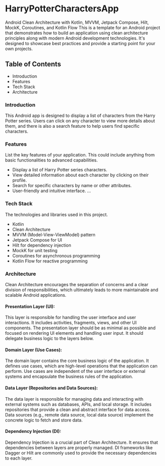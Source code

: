 # HarryPotterCharactersApp

Android Clean Architecture with Kotlin, MVVM, Jetpack Compose, Hilt, MockK, Coroutines, and Kotlin Flow
This is a template for an Android project that demonstrates how to build an application using clean architecture principles along with modern Android development technologies. It's designed to showcase best practices and provide a starting point for your own projects.

## Table of Contents
* Introduction
* Features
* Tech Stack
* Architecture

### Introduction
This Android app is designed to display a list of characters from the Harry Potter series. Users can click on any character to view more details about them, and there is also a search feature to help users find specific characters.

### Features
List the key features of your application. This could include anything from basic functionalities to advanced capabilities.

* Display a list of Harry Potter series characters.
* View detailed information about each character by clicking on their profile.
* Search for specific characters by name or other attributes.
* User-friendly and intuitive interface.
...
### Tech Stack
The technologies and libraries used in this project.

* Kotlin
* Clean Architecture
* MVVM (Model-View-ViewModel) pattern
* Jetpack Compose for UI
* Hilt for dependency injection
* MockK for unit testing
* Coroutines for asynchronous programming
* Kotlin Flow for reactive programming

### Architecture
Clean Architecture encourages the separation of concerns and a clear division of responsibilities, which ultimately leads to more maintainable and scalable Android applications.

#### Presentation Layer (UI):
This layer is responsible for handling the user interface and user interactions.
It includes activities, fragments, views, and other UI components.
The presentation layer should be as minimal as possible and focused on rendering UI elements and handling user input. It should delegate business logic to the layers below.

#### Domain Layer (Use Cases):
The domain layer contains the core business logic of the application.
It defines use cases, which are high-level operations that the application can perform.
Use cases are independent of the user interface or external systems and encapsulate the business rules of the application.

#### Data Layer (Repositories and Data Sources):
The data layer is responsible for managing data and interacting with external systems such as databases, APIs, and local storage.
It includes repositories that provide a clean and abstract interface for data access.
Data sources (e.g., remote data source, local data source) implement the concrete logic to fetch and store data.

#### Dependency Injection (DI):
Dependency Injection is a crucial part of Clean Architecture. It ensures that dependencies between layers are properly managed.
DI frameworks like Dagger or Hilt are commonly used to provide the necessary dependencies to each layer.
